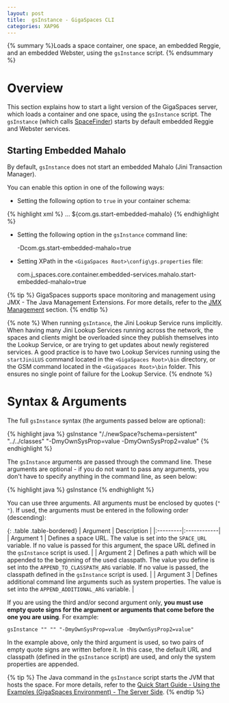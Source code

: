 ```yaml
---
layout: post
title:  gsInstance - GigaSpaces CLI
categories: XAP96
---
```


{% summary %}Loads a space container, one space, an embedded Reggie, and an embedded Webster, using the `gsInstance` script. {% endsummary %}

# Overview

This section explains how to start a light version of the GigaSpaces server, which loads a container and one space, using the `gsInstance` script. The `gsInstance` (which calls [SpaceFinder](http://www.gigaspaces.com/docs/JavaDoc9.6/index.html?com/j_spaces/core/client/SpaceFinder.html)) starts by default embedded Reggie and Webster services.

## Starting Embedded Mahalo

By default, `gsInstance` does not start an embedded Mahalo (Jini Transaction Manager).

You can enable this option in one of the following ways:

- Setting the following option to `true` in your container schema:

{% highlight xml %}
<embedded-services>
...
<mahalo>
	<!-- If true, will start an embedded Mahalo Jini Transaction Manager. Default value: false -->
    <start-embedded-mahalo>${com.gs.start-embedded-mahalo}</start-embedded-mahalo>
</mahalo>
{% endhighlight %}

- Setting the following option in the `gsInstance` command line:

    -Dcom.gs.start-embedded-mahalo=true

- Setting XPath in the `<GigaSpaces Root>\config\gs.properties` file:

    com.j_spaces.core.container.embedded-services.mahalo.start-embedded-mahalo=true

{% tip %}
GigaSpaces supports space monitoring and management using JMX - The Java Management Extensions. For more details, refer to the [JMX Management](/xap96/space-jmx-management.html) section.
{% endtip %}

{% note %}
When running `gsIntance`, the Jini Lookup Service runs implicitly. When having many Jini Lookup Services running across the network, the spaces and clients might be overloaded since they publish themselves into the Lookup Service, or are trying to get updates about newly registered services.
A good practice is to have two Lookup Services running using the `startJiniLUS` command located in the `<GigaSpaces Root>\bin` directory, or the GSM command located in the `<GigaSpaces Root>\bin` folder. This ensures no single point of failure for the Lookup Service.
{% endnote %}

# Syntax & Arguments

The full `gsInstance` syntax (the arguments passed below are optional):

{% highlight java %}
gsInstance "/./newSpace?schema=persistent" "../../classes" "-DmyOwnSysProp=value -DmyOwnSysProp2=value"
{% endhighlight %}

The `gsInstance` arguments are passed through the command line. These arguments are optional - if you do not want to pass any arguments, you don't have to specify anything in the command line, as seen below:

{% highlight java %}
gsInstance
{% endhighlight %}

You can use three arguments. All arguments must be enclosed by quotes (`" "`). If used, the arguments must be entered in the following order (descending):

{: .table .table-bordered}
| Argument | Description |
|:---------|:------------|
| Argument 1 | Defines a space URL. The value is set into the `SPACE_URL` variable. If no value is passed for this argument, the space URL defined in the `gsInstance` script is used. |
| Argument 2 | Defines a path which will be appended to the beginning of the used classpath. The value you define is set into the `APPEND_TO_CLASSPATH_ARG` variable. If no value is passed, the classpath defined in the `gsInstance` script is used. |
| Argument 3 | Defines additional command line arguments such as system properties. The value is set into the `APPEND_ADDITIONAL_ARG` variable. |

If you are using the third and/or second argument only, **you must use empty quote signs for the argument or arguments that come before the one you are using**. For example:

    gsInstance "" "" "-DmyOwnSysProp=value -DmyOwnSysProp2=value"

In the example above, only the third argument is used, so two pairs of empty quote signs are written before it. In this case, the default URL and classpath (defined in the `gsInstance` script) are used, and only the system properties are appended.

{% tip %}
The Java command in the `gsInstance` script starts the JVM that hosts the space. For more details, refer to the [Quick Start Guide - Using the Examples (GigaSpaces Environment) - The Server Side](Top_Bar_2.htm@qsg).
{% endtip %}

